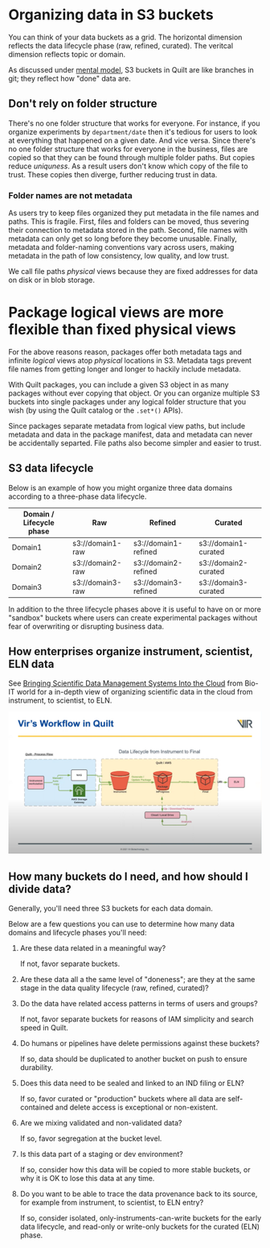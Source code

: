 <!-- markdownlint-disable -->
# Organizing data in S3 buckets

You can think of your data buckets as a grid. The horizontal dimension reflects
the data lifecycle phase (raw, refined, curated). The veritcal dimension reflects
topic or domain.

As discussed under [mental model](../MentalModel.md#buckets-are-branches), S3
buckets in Quilt are like branches in git; they reflect how "done" data are. 

## Don't rely on folder structure

There's no one folder structure that works for everyone. For instance,
if you organize experiments by `department/date` then it's tedious for users to
look at everything that happened on a given date. And vice versa. Since
there's no one folder structure that works for everyone in the business,
files are copied so that they can be found through multiple folder paths.
But copies reduce *uniquness*. As a result users don't know which copy of
the file to trust. These copies then diverge, further reducing trust in data.

### Folder names are not metadata

As users try to keep files organized they put metadata in the file names and
paths. This is fragile. First, files and folders can be moved, thus
severing their connection to metadata stored in the path. Second, file names
with metadata can only get so long before they become unusable. Finally,
metadata and folder-naming conventions vary across users, making metadata in
the path of low consistency, low quality, and low trust.

We call file paths _physical_ views because they are fixed addresses for data
on disk or in blob storage.

# Package logical views are more flexible than fixed physical views

For the above reasons reason, packages offer both metadata tags and infinite
_logical_ views atop _physical_ locations in S3. Metadata tags prevent file names
from getting longer and longer to hackily include metadata.

With Quilt packages, you can include a given S3 object in as many
packages without ever copying that object. Or you can organize multiple S3 buckets
into single packages under any logical folder structure that you wish (by using the Quilt
catalog or the `.set*()` APIs).

Since packages separate metadata from logical view paths, but include metadata
and data in the package manifest, data and metadata can never be accidentally
separted. File paths also become simpler and easier to trust.

## S3 data lifecycle
Below is an example of how you might organize three data domains according to a three-phase data lifecycle.

| Domain / Lifecycle phase | Raw | Refined | Curated |
|---|---|---|---|
| Domain1 | s3://domain1-raw | s3://domain1-refined | s3://domain1-curated |
| Domain2 | s3://domain2-raw | s3://domain2-refined | s3://domain2-curated |
| Domain3 | s3://domain3-raw | s3://domain3-refined | s3://domain3-curated |

In addition to the three lifecycle phases above it is useful to have on or more
"sandbox" buckets where users can create experimental packages without fear of
overwriting or disrupting business data.

## How enterprises organize instrument, scientist, ELN data

See [Bringing Scientific Data Management Systems Into the Cloud](https://blog.quiltdata.com/bringing-scientific-data-management-systems-into-the-cloud-video-41be228a41b9)
from Bio-IT world for a in-depth view of organizing scientific data in the cloud
from instrument, to scientist, to ELN.

![](../imgs/data-lifecycle.png)


## How many buckets do I need, and how should I divide data?
Generally, you'll need three S3 buckets for each data domain.

Below are a few questions you can use to determine how many data domains and
lifecycle phases you'll need:

1. Are these data related in a meaningful way?

    If not, favor separate buckets.
1. Are these data all a the same level of "doneness"; are they at the same stage
in the data quality lifecycle (raw, refined, curated)?

1. Do the data have related access patterns in terms of users and groups?

    If not, favor separate buckets for reasons of IAM simplicity and search speed in Quilt.
1. Do humans or pipelines have delete permissions against these buckets?

    If so, data should be duplicated to another bucket on push to ensure durability.

1. Does this data need to be sealed and linked to an IND filing or ELN?

    If so, favor curated or "production" buckets where all data are self-contained and delete access is exceptional or non-existent.

1. Are we mixing validated and non-validated data?

    If so, favor segregation at the bucket level.
1. Is this data part of a staging or dev environment?

    If so, consider how this data will be copied to more stable buckets, or why it is OK to lose this data at any time.

1.  Do you want to be able to trace the data provenance back to its source, for example from instrument, to scientist, to ELN entry?

    If so, consider isolated, only-instruments-can-write buckets for the early
    data lifecycle, and read-only or write-only buckets for the curated (ELN) phase.
